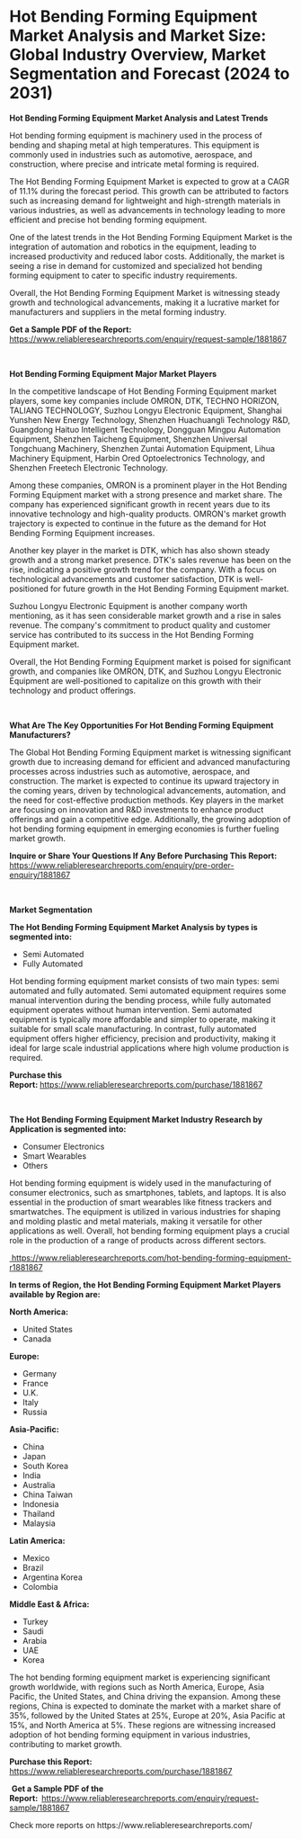 <p><h1>Hot Bending Forming Equipment Market Analysis and Market Size: Global Industry Overview, Market Segmentation and Forecast (2024 to 2031)</h1></p><p><strong>Hot Bending Forming Equipment Market Analysis and Latest Trends</strong></p>
<p><p>Hot bending forming equipment is machinery used in the process of bending and shaping metal at high temperatures. This equipment is commonly used in industries such as automotive, aerospace, and construction, where precise and intricate metal forming is required.</p><p>The Hot Bending Forming Equipment Market is expected to grow at a CAGR of 11.1% during the forecast period. This growth can be attributed to factors such as increasing demand for lightweight and high-strength materials in various industries, as well as advancements in technology leading to more efficient and precise hot bending forming equipment.</p><p>One of the latest trends in the Hot Bending Forming Equipment Market is the integration of automation and robotics in the equipment, leading to increased productivity and reduced labor costs. Additionally, the market is seeing a rise in demand for customized and specialized hot bending forming equipment to cater to specific industry requirements.</p><p>Overall, the Hot Bending Forming Equipment Market is witnessing steady growth and technological advancements, making it a lucrative market for manufacturers and suppliers in the metal forming industry.</p></p>
<p><strong>Get a Sample PDF of the Report:&nbsp;</strong> <a href="https://www.reliableresearchreports.com/enquiry/request-sample/1881867">https://www.reliableresearchreports.com/enquiry/request-sample/1881867</a></p>
<p>&nbsp;</p>
<p><strong>Hot Bending Forming Equipment Major Market Players</strong></p>
<p><p>In the competitive landscape of Hot Bending Forming Equipment market players, some key companies include OMRON, DTK, TECHNO HORIZON, TALIANG TECHNOLOGY, Suzhou Longyu Electronic Equipment, Shanghai Yunshen New Energy Technology, Shenzhen Huachuangli Technology R&D, Guangdong Haituo Intelligent Technology, Dongguan Mingpu Automation Equipment, Shenzhen Taicheng Equipment, Shenzhen Universal Tongchuang Machinery, Shenzhen Zuntai Automation Equipment, Lihua Machinery Equipment, Harbin Ored Optoelectronics Technology, and Shenzhen Freetech Electronic Technology.</p><p>Among these companies, OMRON is a prominent player in the Hot Bending Forming Equipment market with a strong presence and market share. The company has experienced significant growth in recent years due to its innovative technology and high-quality products. OMRON's market growth trajectory is expected to continue in the future as the demand for Hot Bending Forming Equipment increases.</p><p>Another key player in the market is DTK, which has also shown steady growth and a strong market presence. DTK's sales revenue has been on the rise, indicating a positive growth trend for the company. With a focus on technological advancements and customer satisfaction, DTK is well-positioned for future growth in the Hot Bending Forming Equipment market.</p><p>Suzhou Longyu Electronic Equipment is another company worth mentioning, as it has seen considerable market growth and a rise in sales revenue. The company's commitment to product quality and customer service has contributed to its success in the Hot Bending Forming Equipment market.</p><p>Overall, the Hot Bending Forming Equipment market is poised for significant growth, and companies like OMRON, DTK, and Suzhou Longyu Electronic Equipment are well-positioned to capitalize on this growth with their technology and product offerings.</p></p>
<p>&nbsp;</p>
<p><strong>What Are The Key Opportunities For Hot Bending Forming Equipment Manufacturers?</strong></p>
<p><p>The Global Hot Bending Forming Equipment market is witnessing significant growth due to increasing demand for efficient and advanced manufacturing processes across industries such as automotive, aerospace, and construction. The market is expected to continue its upward trajectory in the coming years, driven by technological advancements, automation, and the need for cost-effective production methods. Key players in the market are focusing on innovation and R&D investments to enhance product offerings and gain a competitive edge. Additionally, the growing adoption of hot bending forming equipment in emerging economies is further fueling market growth.</p></p>
<p><strong>Inquire or Share Your Questions If Any Before Purchasing This Report:</strong> <a href="https://www.reliableresearchreports.com/enquiry/pre-order-enquiry/1881867">https://www.reliableresearchreports.com/enquiry/pre-order-enquiry/1881867</a></p>
<p>&nbsp;</p>
<p><strong>Market Segmentation</strong></p>
<p><strong>The Hot Bending Forming Equipment Market Analysis by types is segmented into:</strong></p>
<p><ul><li>Semi Automated</li><li>Fully Automated</li></ul></p>
<p><p>Hot bending forming equipment market consists of two main types: semi automated and fully automated. Semi automated equipment requires some manual intervention during the bending process, while fully automated equipment operates without human intervention. Semi automated equipment is typically more affordable and simpler to operate, making it suitable for small scale manufacturing. In contrast, fully automated equipment offers higher efficiency, precision and productivity, making it ideal for large scale industrial applications where high volume production is required.</p></p>
<p><strong>Purchase this Report:&nbsp;</strong><a href="https://www.reliableresearchreports.com/purchase/1881867">https://www.reliableresearchreports.com/purchase/1881867</a></p>
<p>&nbsp;</p>
<p><strong>The Hot Bending Forming Equipment Market Industry Research by Application is segmented into:</strong></p>
<p><ul><li>Consumer Electronics</li><li>Smart Wearables</li><li>Others</li></ul></p>
<p><p>Hot bending forming equipment is widely used in the manufacturing of consumer electronics, such as smartphones, tablets, and laptops. It is also essential in the production of smart wearables like fitness trackers and smartwatches. The equipment is utilized in various industries for shaping and molding plastic and metal materials, making it versatile for other applications as well. Overall, hot bending forming equipment plays a crucial role in the production of a range of products across different sectors.</p></p>
<p><a href="https://www.reliableresearchreports.com/hot-bending-forming-equipment-r1881867">&nbsp;https://www.reliableresearchreports.com/hot-bending-forming-equipment-r1881867</a></p>
<p><strong>In terms of Region, the Hot Bending Forming Equipment Market Players available by Region are:</strong></p>
<p>
    <p> <strong> North America: </strong>
        <ul>
            <li>United States</li>
            <li>Canada</li>
        </ul>
        </p> 
    <p> <strong> Europe: </strong>
        <ul>
            <li>Germany</li>
            <li>France</li>
            <li>U.K.</li>
            <li>Italy</li>
            <li>Russia</li>
        </ul>
        </p> 
    <p> <strong> Asia-Pacific: </strong>
        <ul>
            <li>China</li>
            <li>Japan</li>
            <li>South Korea</li>
            <li>India</li>
            <li>Australia</li>
            <li>China Taiwan</li>
            <li>Indonesia</li>
            <li>Thailand</li>
            <li>Malaysia</li>
        </ul>
        </p> 
    <p> <strong> Latin America: </strong>
        <ul>
            <li>Mexico</li>
            <li>Brazil</li>
            <li>Argentina Korea</li>
            <li>Colombia</li>
        </ul>
        </p> 
    <p> <strong> Middle East & Africa: </strong>
        <ul>
            <li>Turkey</li>
            <li>Saudi</li>
            <li>Arabia</li>
            <li>UAE</li>
            <li>Korea</li>
        </ul>
    </p>
    </p>
<p><p>The hot bending forming equipment market is experiencing significant growth worldwide, with regions such as North America, Europe, Asia Pacific, the United States, and China driving the expansion. Among these regions, China is expected to dominate the market with a market share of 35%, followed by the United States at 25%, Europe at 20%, Asia Pacific at 15%, and North America at 5%. These regions are witnessing increased adoption of hot bending forming equipment in various industries, contributing to market growth.</p></p>
<p><strong>Purchase this Report: </strong><a href="https://www.reliableresearchreports.com/purchase/1881867">https://www.reliableresearchreports.com/purchase/1881867</a></p>
<p>&nbsp;<strong>Get a Sample PDF of the Report:&nbsp;&nbsp;</strong><a href="https://www.reliableresearchreports.com/enquiry/request-sample/1881867">https://www.reliableresearchreports.com/enquiry/request-sample/1881867</a></p>
<p><strong></strong></p>
<p>Check more reports on https://www.reliableresearchreports.com/</p>